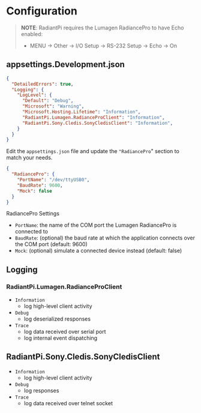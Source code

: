 # Configuration

> **NOTE**: RadiantPi requires the Lumagen RadiancePro to have Echo enabled:
> * MENU → Other → I/O Setup → RS-232 Setup → Echo → On

## appsettings.Development.json

```json
{
  "DetailedErrors": true,
  "Logging": {
    "LogLevel": {
      "Default": "Debug",
      "Microsoft": "Warning",
      "Microsoft.Hosting.Lifetime": "Information",
      "RadiantPi.Lumagen.RadianceProClient": "Information",
      "RadiantPi.Sony.Cledis.SonyCledisClient": "Information",
    }
  }
}
```

Edit the `appsettings.json` file and update the `"RadiancePro`" section to match your needs.
```json
{
  "RadiancePro": {
    "PortName": "/dev/ttyUSB0",
    "BaudRate": 9600,
    "Mock": false
  }
}
```

RadiancePro Settings
* `PortName`: the name of the COM port the Lumagen RadiancePro is connected to
* `BaudRate`: (optional) the baud rate at which the application connects over the COM port (default: 9600)
* `Mock`: (optional) simulate a connected device instead (default: false)


## Logging

### RadiantPi.Lumagen.RadianceProClient

* `Information`
    * log high-level client activity
* `Debug`
    * log deserialized responses
* `Trace`
    * log data received over serial port
    * log internal event dispatching

## RadiantPi.Sony.Cledis.SonyCledisClient

* `Information`
    * log high-level client activity
* `Debug`
    * log responses
* `Trace`
    * log data received over telnet socket
